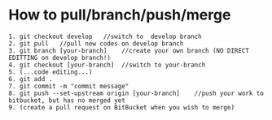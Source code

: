# How to pull/branch/push/merge

    1. git checkout develop   //switch to  develop branch
    2. git pull   //pull new codes on develop branch
    3. git branch [your-branch]    //create your own branch (NO DIRECT EDITTING on develop branch!)
    4. git checkout [your-branch]  //switch to your-branch
    5. (...code editing...)
    6. git add .
    7. git commit -m "commit message"
    8. git push --set-upstream origin [your-branch]    //push your work to bitbucket, but has no merged yet
    9. (create a pull request on BitBucket when you wish to merge)

<!-- 

07/10/2020 Norman
07/10/2020 Norman (dev-branch)
08/10/2020 Norman (dev-branch)
09/10/2020 Norman2 (dev-branch-write-test)
09/10/2020 Norman2 (dev-branch-write-test)
09/10/2020 Norman2 (master)
09/10/2020 Norman (develop) [test]
10/10/2020 Derrick (develop) [test]
10/10/2020 Derrick (develop) [test2]
12/10/2020 Derrick (develop) [test3]
13/10/2020 Derrick (develop) [test4]
15/10/2020 Derrick (develop) [test5]
12/10/2020 JYM[from JYM-dev]
13/10/2020 JYM [testing]
13/10/2020 XiaoGui [test]
16/10/2020 Derrick [test] -->



